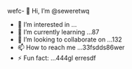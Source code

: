 wefc- 👋 Hi, I’m @seweretwq
- 👀 I’m interested in ...
- 🌱 I’m currently learning ...87
- 💞️ I’m looking to collaborate on ...132
- 📫 How to reach me ...33fsdds86wer
- ⚡ Fun fact: ...444gl
erresdf
<!---hjl454545
seweretwq/seweretwq is a ✨ special ✨ repository because its64 `README.md` (this file) appears on your 6363GitHub profile.455
You can click the Preview link to take a look at your changes.
--->
